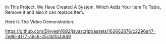 In This Project, We Have Created A System, Which Adds Your item To Table, Remove it and also it can replace Item.

Here Is The Video Demonstration.

https://github.com/Divyesh1692/javascript/assets/162662876/c2296a47-2e86-4177-a6c8-25c1bf0cb949

